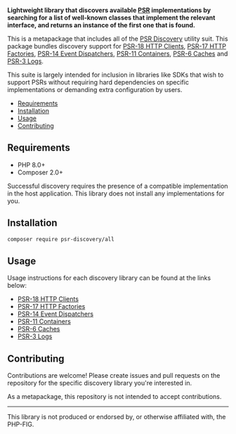 **Lightweight library that discovers available [PSR](https://www.php-fig.org/psr/) implementations by searching for a list of well-known classes that implement the relevant interface, and returns an instance of the first one that is found.**

This is a metapackage that includes all of the [PSR Discovery](https://github.com/psr-discovery) utility suit. This package bundles discovery support for [PSR-18 HTTP Clients](https://github.com/psr-discovery/http-client-implementations), [PSR-17 HTTP Factories](https://github.com/psr-discovery/http-factory-implementations), [PSR-14 Event Dispatchers](https://github.com/psr-discovery/event-dispatcher-implementations), [PSR-11 Containers](https://github.com/psr-discovery/container-implementations), [PSR-6 Caches](https://github.com/psr-discovery/cache-implementations) and [PSR-3 Logs](https://github.com/psr-discovery/log-implementations).

This suite is largely intended for inclusion in libraries like SDKs that wish to support PSRs without requiring hard dependencies on specific implementations or demanding extra configuration by users.

-   [Requirements](#requirements)
-   [Installation](#installation)
-   [Usage](#usage)
-   [Contributing](#contributing)

## Requirements

-   PHP 8.0+
-   Composer 2.0+

Successful discovery requires the presence of a compatible implementation in the host application. This library does not install any implementations for you.

## Installation

```bash
composer require psr-discovery/all
```

## Usage

Usage instructions for each discovery library can be found at the links below:

-   [PSR-18 HTTP Clients](https://github.com/psr-discovery/http-client-implementations)
-   [PSR-17 HTTP Factories](https://github.com/psr-discovery/http-factory-implementations)
-   [PSR-14 Event Dispatchers](https://github.com/psr-discovery/event-dispatcher-implementations)
-   [PSR-11 Containers](https://github.com/psr-discovery/container-implementations)
-   [PSR-6 Caches](https://github.com/psr-discovery/cache-implementations)
-   [PSR-3 Logs](https://github.com/psr-discovery/log-implementations)

## Contributing

Contributions are welcome! Please create issues and pull requests on the repository for the specific discovery library you're interested in.

As a metapackage, this repository is not intended to accept contributions.

---

This library is not produced or endorsed by, or otherwise affiliated with, the PHP-FIG.
